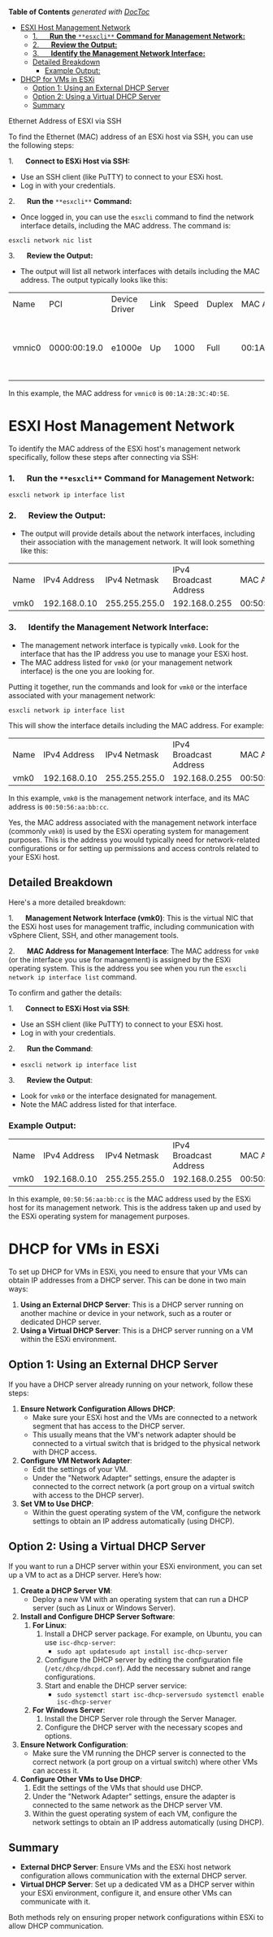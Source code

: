 <!-- START doctoc generated TOC please keep comment here to allow auto update -->
<!-- DON'T EDIT THIS SECTION, INSTEAD RE-RUN doctoc TO UPDATE -->
**Table of Contents**  *generated with [DocToc](https://github.com/thlorenz/doctoc)*

- [ESXI Host Management Network](#esxi-host-management-network)
    - [1.      **Run the** `**esxcli**` **Command for Management Network:**](#1%C2%A0%C2%A0%C2%A0%C2%A0%C2%A0-run-the-esxcli-command-for-management-network)
    - [2.      **Review the Output:**](#2%C2%A0%C2%A0%C2%A0%C2%A0%C2%A0-review-the-output)
    - [3.      **Identify the Management Network Interface:**](#3%C2%A0%C2%A0%C2%A0%C2%A0%C2%A0-identify-the-management-network-interface)
  - [Detailed Breakdown](#detailed-breakdown)
    - [Example Output:](#example-output)
- [DHCP for VMs in ESXi](#dhcp-for-vms-in-esxi)
  - [Option 1: Using an External DHCP Server](#option-1-using-an-external-dhcp-server)
  - [Option 2: Using a Virtual DHCP Server](#option-2-using-a-virtual-dhcp-server)
  - [Summary](#summary)

<!-- END doctoc generated TOC please keep comment here to allow auto update -->

Ethernet Address of ESXI via SSH

To find the Ethernet (MAC) address of an ESXi host via SSH, you can use the following steps:

1.      **Connect to ESXi Host via SSH:**

-   Use an SSH client (like PuTTY) to connect to your ESXi host.
-   Log in with your credentials.

2.      **Run the** `**esxcli**` **Command:**

-   Once logged in, you can use the `esxcli` command to find the network interface details, including the MAC address. The command is:

```plaintext
esxcli network nic list
```

3.      **Review the Output:**

-   The output will list all network interfaces with details including the MAC address. The output typically looks like this:

|     |     |     |     |     |     |     |     |     |
| --- | --- | --- | --- | --- | --- | --- | --- | --- |
| Name | PCI | Device Driver | Link | Speed | Duplex | MAC Address | MTU | Description |
| vmnic0 | 0000:00:19.0 | e1000e | Up  | 1000 | Full | 00:1A:2B:3C:4D:5E | 1500 | Intel Corporation I350 Gigabit Network Connection |

In this example, the MAC address for `vmnic0` is `00:1A:2B:3C:4D:5E`.

# ESXI Host Management Network

To identify the MAC address of the ESXi host's management network specifically, follow these steps after connecting via SSH:

### 1.      **Run the** `**esxcli**` **Command for Management Network:**

```plaintext
esxcli network ip interface list
```

### 2.      **Review the Output:**

-   The output will provide details about the network interfaces, including their association with the management network. It will look something like this:

|     |     |     |     |     |     |
| --- | --- | --- | --- | --- | --- |
| Name | IPv4 Address | IPv4 Netmask | IPv4 Broadcast  Address | MAC Address | MTU |
| vmk0 | 192.168.0.10 | 255.255.255.0 | 192.168.0.255 | 00:50:56:aa:bb:cc | 1500 |

### 3.      **Identify the Management Network Interface:**

-   The management network interface is typically `vmk0`. Look for the interface that has the IP address you use to manage your ESXi host.
-   The MAC address listed for `vmk0` (or your management network interface) is the one you are looking for.

Putting it together, run the commands and look for `vmk0` or the interface associated with your management network:

```plaintext
esxcli network ip interface list
```

This will show the interface details including the MAC address. For example:

|     |     |     |     |     |     |
| --- | --- | --- | --- | --- | --- |
| Name | IPv4 Address | IPv4 Netmask | IPv4 Broadcast  Address | MAC Address | MTU |
| vmk0 | 192.168.0.10 | 255.255.255.0 | 192.168.0.255 | 00:50:56:aa:bb:cc | 1500 |

In this example, `vmk0` is the management network interface, and its MAC address is `00:50:56:aa:bb:cc`.

Yes, the MAC address associated with the management network interface (commonly `vmk0`) is used by the ESXi operating system for management purposes. This is the address you would typically need for network-related configurations or for setting up permissions and access controls related to your ESXi host.

## Detailed Breakdown

Here's a more detailed breakdown:

1.      **Management Network Interface (vmk0)**: This is the virtual NIC that the ESXi host uses for management traffic, including communication with vSphere Client, SSH, and other management tools.

2.      **MAC Address for Management Interface**: The MAC address for `vmk0` (or the interface you use for management) is assigned by the ESXi operating system. This is the address you see when you run the `esxcli network ip interface list` command.

To confirm and gather the details:

1.      **Connect to ESXi Host via SSH**:

-   Use an SSH client (like PuTTY) to connect to your ESXi host.
-   Log in with your credentials.

2.      **Run the Command**:

-   `esxcli network ip interface list`

3.      **Review the Output**:

-   Look for `vmk0` or the interface designated for management.
-   Note the MAC address listed for that interface.

### Example Output:

|     |     |     |     |     |     |
| --- | --- | --- | --- | --- | --- |
| Name | IPv4 Address | IPv4 Netmask | IPv4 Broadcast  Address | MAC Address | MTU |
| vmk0 | 192.168.0.10 | 255.255.255.0 | 192.168.0.255 | 00:50:56:aa:bb:cc | 1500 |

In this example, `00:50:56:aa:bb:cc` is the MAC address used by the ESXi host for its management network. This is the address taken up and used by the ESXi operating system for management purposes.

# DHCP for VMs in ESXi

To set up DHCP for VMs in ESXi, you need to ensure that your VMs can obtain IP addresses from a DHCP server. This can be done in two main ways:

1.  **Using an External DHCP Server**: This is a DHCP server running on another machine or device in your network, such as a router or dedicated DHCP server.
2.  **Using a Virtual DHCP Server**: This is a DHCP server running on a VM within the ESXi environment.

## Option 1: Using an External DHCP Server

If you have a DHCP server already running on your network, follow these steps:

1.  **Ensure Network Configuration Allows DHCP**:
    -   Make sure your ESXi host and the VMs are connected to a network segment that has access to the DHCP server.
    -   This usually means that the VM's network adapter should be connected to a virtual switch that is bridged to the physical network with DHCP access.
2.  **Configure VM Network Adapter**:
    -   Edit the settings of your VM.
    -   Under the "Network Adapter" settings, ensure the adapter is connected to the correct network (a port group on a virtual switch with access to the DHCP server).
3.  **Set VM to Use DHCP**:
    -   Within the guest operating system of the VM, configure the network settings to obtain an IP address automatically (using DHCP).

## Option 2: Using a Virtual DHCP Server

If you want to run a DHCP server within your ESXi environment, you can set up a VM to act as a DHCP server. Here’s how:

1.  **Create a DHCP Server VM**:
    -   Deploy a new VM with an operating system that can run a DHCP server (such as Linux or Windows Server).
2.  **Install and Configure DHCP Server Software**:
    1.  **For Linux**:
        1.  Install a DHCP server package. For example, on Ubuntu, you can use `isc-dhcp-server`:
            -   `sudo apt updatesudo apt install isc-dhcp-server`
        2.  Configure the DHCP server by editing the configuration file (`/etc/dhcp/dhcpd.conf`). Add the necessary subnet and range configurations.
        3.  Start and enable the DHCP server service:
            -   `sudo systemctl start isc-dhcp-serversudo systemctl enable isc-dhcp-server`
    2.  **For Windows Server**:
        1.  Install the DHCP Server role through the Server Manager.
        2.  Configure the DHCP server with the necessary scopes and options.
3.  **Ensure Network Configuration**:
    -   Make sure the VM running the DHCP server is connected to the correct network (a port group on a virtual switch) where other VMs can access it.
4.  **Configure Other VMs to Use DHCP**:
    1.  Edit the settings of the VMs that should use DHCP.
    2.  Under the "Network Adapter" settings, ensure the adapter is connected to the same network as the DHCP server VM.
    3.  Within the guest operating system of each VM, configure the network settings to obtain an IP address automatically (using DHCP).

## Summary

-   **External DHCP Server**: Ensure VMs and the ESXi host network configuration allows communication with the external DHCP server.
-   **Virtual DHCP Server**: Set up a dedicated VM as a DHCP server within your ESXi environment, configure it, and ensure other VMs can communicate with it.

Both methods rely on ensuring proper network configurations within ESXi to allow DHCP communication.